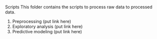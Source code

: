 Scripts
This folder contains the scripts to process raw data to processed data.

1. Preprocessing (put link here)
2. Exploratory analysis (put link here)
3. Predictive modeling (put link here)
